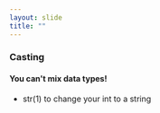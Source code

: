 ```yaml
---
layout: slide
title: ""
---
```

### Casting

#### You can't mix data types!
- str(1) to change your int to a string
